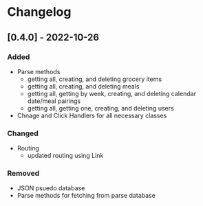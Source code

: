 # Changelog

## [0.4.0] - 2022-10-26
### Added
- Parse methods 
    - getting all, creating, and deleting grocery items
    - getting all, creating, and deleting meals
    - getting all, getting by week, creating, and deleting calendar date/meal pairings
    - getting all, getting one, creating, and deleting users
- Chnage and Click Handlers for all necessary classes

### Changed
- Routing
    - updated routing using Link 

### Removed
- JSON psuedo database
- Parse methods for fetching from parse database
